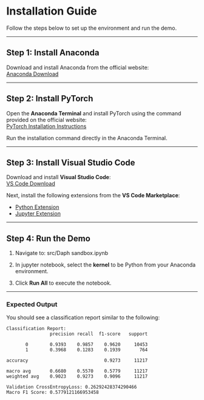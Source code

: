# Installation Guide

Follow the steps below to set up the environment and run the demo.

---

## Step 1: Install Anaconda
Download and install Anaconda from the official website:  
[Anaconda Download](https://www.anaconda.com/download/success)

---

## Step 2: Install PyTorch
Open the **Anaconda Terminal** and install PyTorch using the command provided on the official website:  
[PyTorch Installation Instructions](https://pytorch.org/)

Run the installation command directly in the Anaconda Terminal.

---

## Step 3: Install Visual Studio Code
Download and install **Visual Studio Code**:  
[VS Code Download](https://code.visualstudio.com/download)

Next, install the following extensions from the **VS Code Marketplace**:
- [Python Extension](https://marketplace.visualstudio.com/items?itemName=ms-python.python)
- [Jupyter Extension](https://marketplace.visualstudio.com/items?itemName=ms-toolsai.jupyter)

---

## Step 4: Run the Demo
1. Navigate to: src/Daph sandbox.ipynb

2. In jupyter notebook, select the **kernel** to be Python from your Anaconda environment.
3. Click **Run All** to execute the notebook.

---

### Expected Output
You should see a classification report similar to the following:

```
Classification Report:
                precision recall  f1-score   support

       0        0.9393    0.9857    0.9620     10453
       1        0.3968    0.1283    0.1939       764

accuracy                            0.9273     11217

macro avg       0.6680    0.5570    0.5779     11217
weighted avg    0.9023    0.9273    0.9096     11217

Validation CrossEntropyLoss: 0.26292428374290466
Macro F1 Score: 0.5779121166953458
```


